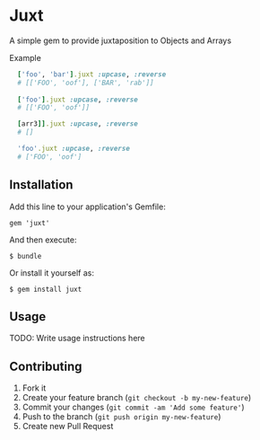 # Juxt

A simple gem to provide juxtaposition to Objects and Arrays

Example

```ruby
  ['foo', 'bar'].juxt :upcase, :reverse
  # [['FOO', 'oof'], ['BAR', 'rab']]
  
  ['foo'].juxt :upcase, :reverse
  # [['FOO', 'oof']]

  [arr3]].juxt :upcase, :reverse
  # []

  'foo'.juxt :upcase, :reverse
  # ['FOO', 'oof']
```

## Installation

Add this line to your application's Gemfile:

    gem 'juxt'

And then execute:

    $ bundle

Or install it yourself as:

    $ gem install juxt

## Usage

TODO: Write usage instructions here

## Contributing

1. Fork it
2. Create your feature branch (`git checkout -b my-new-feature`)
3. Commit your changes (`git commit -am 'Add some feature'`)
4. Push to the branch (`git push origin my-new-feature`)
5. Create new Pull Request
